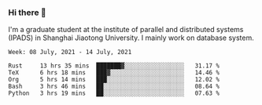 ### Hi there 👋

I'm a graduate student at the institute of parallel and distributed systems (IPADS) in Shanghai Jiaotong University. I mainly work on database system.

<!--START_SECTION:waka-->
```text
Week: 08 July, 2021 - 14 July, 2021

Rust     13 hrs 35 mins  ███████▓░░░░░░░░░░░░░░░░░   31.17 % 
TeX      6 hrs 18 mins   ███▓░░░░░░░░░░░░░░░░░░░░░   14.46 % 
Org      5 hrs 14 mins   ███░░░░░░░░░░░░░░░░░░░░░░   12.02 % 
Bash     3 hrs 46 mins   ██░░░░░░░░░░░░░░░░░░░░░░░   08.64 % 
Python   3 hrs 19 mins   ██░░░░░░░░░░░░░░░░░░░░░░░   07.63 % 
```
<!--END_SECTION:waka-->

<!--
**yqmmm/yqmmm** is a ✨ _special_ ✨ repository because its `README.md` (this file) appears on your GitHub profile.

Here are some ideas to get you started:

- 🔭 I’m currently working on ...
- 🌱 I’m currently learning ...
- 👯 I’m looking to collaborate on ...
- 🤔 I’m looking for help with ...
- 💬 Ask me about ...
- 📫 How to reach me: ...
- 😄 Pronouns: ...
- ⚡ Fun fact: ...
-->
